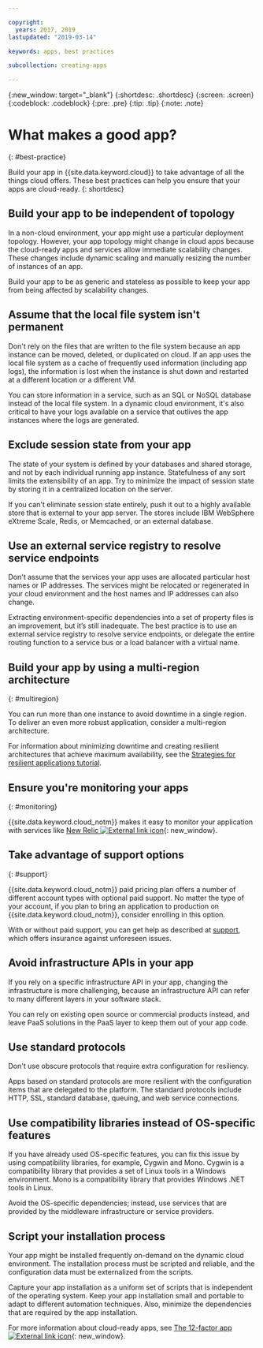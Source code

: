```yaml
---

copyright:
  years: 2017, 2019
lastupdated: "2019-03-14"

keywords: apps, best practices

subcollection: creating-apps

---
```


{:new_window: target="_blank"}
{:shortdesc: .shortdesc}
{:screen: .screen}
{:codeblock: .codeblock}
{:pre: .pre}
{:tip: .tip}
{:note: .note}

# What makes a good app?
{: #best-practice}

Build your app in {{site.data.keyword.cloud}} to take advantage of all the things cloud offers. These best practices can help you ensure that your apps are cloud-ready.
{: shortdesc}

## Build your app to be independent of topology

In a non-cloud environment, your app might use a particular deployment topology. However, your app topology might change in cloud apps because the cloud-ready apps and services allow immediate scalability changes. These changes include dynamic scaling and manually resizing the number of instances of an app.

Build your app to be as generic and stateless as possible to keep your app from being affected by scalability changes.

## Assume that the local file system isn't permanent

Don't rely on the files that are written to the file system because an app instance can be moved, deleted, or duplicated on cloud. If an app uses the local file system as a cache of frequently used information (including app logs), the information is lost when the instance is shut down and restarted at a different location or a different VM.

You can store information in a service, such as an SQL or NoSQL database instead of the local file system. In a dynamic cloud environment, it's also critical to have your logs available on a service that outlives the app instances where the logs are generated.

## Exclude session state from your app

The state of your system is defined by your databases and shared storage, and not by each individual running app instance. Statefulness of any sort limits the extensibility of an app. Try to minimize the impact of session state by storing it in a centralized location on the server.

If you can't eliminate session state entirely, push it out to a highly available store that is external to your app server. The stores include IBM WebSphere eXtreme Scale, Redis, or Memcached, or an external database.

## Use an external service registry to resolve service endpoints

Don't assume that the services your app uses are allocated particular host names or IP addresses. The services might be relocated or regenerated in your cloud environment and the host names and IP addresses can also change.

Extracting environment-specific dependencies into a set of property files is an improvement, but it’s still inadequate. The best practice is to use an external service registry to resolve service endpoints, or delegate the entire routing function to a service bus or a load balancer with a virtual name.

## Build your app by using a multi-region architecture
{: #multiregion}

You can run more than one instance to avoid downtime in a single region. To deliver an even more robust application, consider a multi-region architecture.

For information about minimizing downtime and creating resilient architectures that achieve maximum availability, see the [Strategies for resilient applications tutorial](/docs/tutorials/strategies-for-resilient-applications.html).

## Ensure you're monitoring your apps
{: #monitoring}

{{site.data.keyword.cloud_notm}} makes it easy to monitor your application with services like [New Relic ![External link icon](../icons/launch-glyph.svg)](http://newrelic.com/){: new_window}.

## Take advantage of support options
{: #support}

{{site.data.keyword.cloud_notm}} paid pricing plan offers a number of different account types with optional paid support. No matter the type of your account, if you plan to bring an application to production on {{site.data.keyword.cloud_notm}}, consider enrolling in this option.

With or without paid support, you can get help as described at [support](/docs/get-support/howtogetsupport.html#getting-customer-support), which offers insurance against unforeseen issues.

## Avoid infrastructure APIs in your app

If you rely on a specific infrastructure API in your app, changing the infrastructure is more challenging, because an infrastructure API can refer to many different layers in your software stack.

You can rely on existing open source or commercial products instead, and leave PaaS solutions in the PaaS layer to keep them out of your app code.

## Use standard protocols

Don't use obscure protocols that require extra configuration for resiliency.

Apps based on standard protocols are more resilient with the configuration items that are delegated to the platform. The standard protocols include HTTP, SSL, standard database, queuing, and web service connections.

## Use compatibility libraries instead of OS-specific features

If you have already used OS-specific features, you can fix this issue by using compatibility libraries, for example, Cygwin and Mono. Cygwin is a compatibility library that provides a set of Linux tools in a Windows environment. Mono is a compatibility library that provides Windows .NET tools in Linux.

Avoid the OS-specific dependencies; instead, use services that are provided by the middleware infrastructure or service providers.

## Script your installation process

Your app might be installed frequently on-demand on the dynamic cloud environment. The installation process must be scripted and reliable, and the configuration data must be externalized from the scripts.

Capture your app installation as a uniform set of scripts that is independent of the operating system. Keep your app installation small and portable to adapt to different automation techniques. Also, minimize the dependencies that are required by the app installation.

For more information about cloud-ready apps, see [The 12-factor app ![External link icon](../icons/launch-glyph.svg)](http://12factor.net/){: new_window}.


